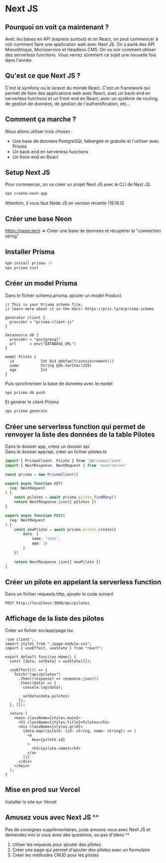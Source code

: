 # Next JS

## Pourquoi on voit ça maintenant ?

Avec les bases en API (express surtout) et en React, on peut commencer à voir comment faire une application web avec Next JS.
On a parlé des API Monolithique, Microservice et Headless CMS. On va voir comment utiliser des serverless functions.
Vous verrez sûrement ce sujet une nouvelle fois dans l'année.

## Qu'est ce que Next JS ?

C'est le symfony ou le laravel du monde React. C'est un framework qui permet de faire des applications web avec React, avec un back-end en serverless functions et un front-end en React, avec un système de routing, de gestion de données, de gestion de l'authentification, etc...

## Comment ça marche ?

Nous allons utiliser trois choses :
- Une base de données PostgreSQL hébergéé et gratuite et l'utiliser avec Prisma
- Un back-end en serverless functions
- Un front-end en React

## Setup Next JS

Pour commencer, on va créer un projet Next JS avec le CLI de Next JS.

```bash
npx create-next-app
```

Attention, il vous faut Node JS en version récente (18.19.0)

## Créer une base Neon

https://neon.tech
=> Créer une base de données et récupérer la "connection string"

## Installer Prisma

```bash
npm install prisma -D
npx prisma init
```

## Créer un model Prisma

Dans le fichier schema.prisma, ajouter un model Product

```prisma
// This is your Prisma schema file,
// learn more about it in the docs: https://pris.ly/d/prisma-schema

generator client {
  provider = "prisma-client-js"
}

datasource db {
  provider = "postgresql"
  url      = env("DATABASE_URL")
}

model Pilote {
  id            Int @id @default(autoincrement())
  name          String @db.VarChar(255)
  age           Int
}
```

Puis synchroniser la base de données avec le model

```bash
npx prisma db push
```

Et générer le client Prisma

```bash
npx prisma generate
```

## Créer une serverless function qui permet de renvoyer la liste des données de la table Pilotes

Dans le dossier app, créez un dossier api  
Dans le dossier app/api, créer un fichier pilotes.ts

```ts
import { PrismaClient, Pilote } from '@prisma/client'
import { NextResponse, NextRequest } from 'next/server'

const prisma = new PrismaClient()

export async function GET(
  req: NextRequest
) {
    const pilotes = await prisma.pilote.findMany()
    return NextResponse.json({ pilotes })
}

export async function POST(
  req: NextRequest
) {
    const newPilote = await prisma.pilote.create({
        data: {
            name: "test",
            age: 18
        }
    })
    
    return NextResponse.json({ newPilote })
}
```

## Créer un pilote en appelant la serverless function

Dans un fichier requests.http, ajouter le code suivant

```http
POST http://localhost:3000/api/pilotes
```

## Affichage de la liste des pilotes

Créer un fichier src/app/page.tsx

```tsx
'use client';
import styles from "./page.module.css";
import { useEffect, useState } from "react";

export default function Home() {
  const [data, setData] = useState([]);

  useEffect(() => {
    fetch("/api/pilotes")
      .then((response) => response.json())
      .then((data) => {
        console.log(data);
        
        setData(data.pilotes)
      });
  }, []);

  return (
    <main className={styles.main}>
      <h1 className={styles.title}>Pilotes</h1>
      <div className={styles.grid}>
        {data.map((pilote: {id: string, name: string}) => (
          <a
            key={pilote.id}
          >
            <h3>{pilote.name}</h3>
          </a>
        ))}
      </div>      
    </main>
  );
}
```

## Mise en prod sur Vercel

Installer le site sur Vercel

## Amusez vous avec Next JS ^^

Pas de consignes supplémentaires, juste amusez vous avec Next JS et demandez moi si vous avez des questions, ou pas d'idées ^^

1) Uiliser les requests pour ajouter des pilotes
2) Créer une page qui permet d'ajouter des pilotes avec un formulaire
3) Créer les méthodes CRUD pour les pilotes